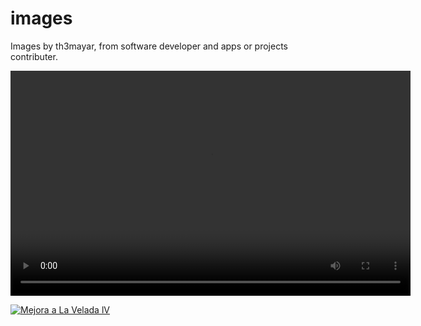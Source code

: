 # images
Images by th3mayar, from software developer  and apps or projects contributer.

<html>
  <head>
    <body>
      <video width="640" height="360" controls>
  <source src="https://github.com/Th3Mayar/images/blob/main/MEJORA%20A%20VELADA%20DEL%20YEAR.mp4" type="video/mp4">
</video>
    </body>
  </head>
</html>

[![Mejora a La Velada lV](https://ejemplo.com/miniatura.png)](https://github.com/Th3Mayar/images/blob/main/MEJORA%20A%20VELADA%20DEL%20YEAR.mp4)

